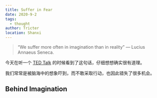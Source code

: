 ```yaml
---
title: Suffer in Fear
date: 2020-9-2
tags: 
  - thought
author: Tricter
location: Shanxi
---
```


> “We suffer more often in imagination than in reality” ― Lucius Annaeus Seneca.

今天在听一个 [TED Talk](https://www.ted.com/talks/tim_ferriss_why_you_should_define_your_fears_instead_of_your_goals) 的时候看到了这句话，仔细想想确实很有道理。

我们常常是被脑海中的想象吓到，而不敢采取行动，也因此错失了很多机会。

## Behind Imagination

